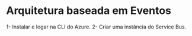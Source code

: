 # Arquitetura baseada em Eventos

1- Instalar e logar na CLI do Azure.
2- Criar uma instância do Service Bus.
